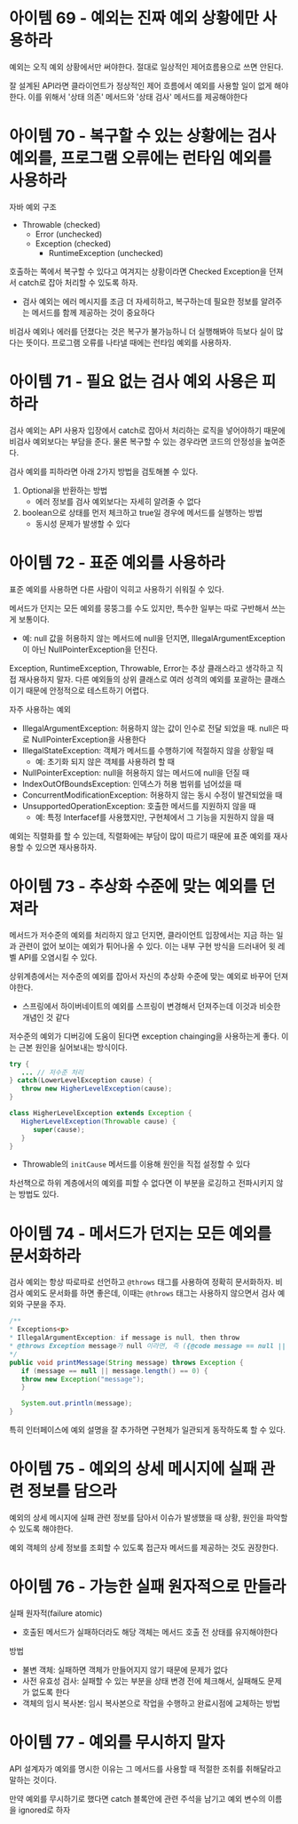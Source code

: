 # 아이템 69 - 예외는 진짜 예외 상황에만 사용하라
예외는 오직 예외 상황에서만 써야한다. 절대로 일상적인 제어흐름용으로 쓰면 안된다. 

잘 설계된 API라면 클라이언트가 정상적인 제어 흐름에서 예외를 사용할 일이 없게 해야 한다. 이를 위해서 '상태 의존' 메서드와 '상태 검사' 메서드를 제공해야한다

# 아이템 70 - 복구할 수 있는 상황에는 검사 예외를, 프로그램 오류에는 런타임 예외를 사용하라
자바 예외 구조
   - Throwable (checked)
      - Error (unchecked)
      - Exception (checked)
         - RuntimeException (unchecked)

호출하는 쪽에서 복구할 수 있다고 여겨지는 상황이라면 Checked Exception을 던져서 catch로 잡아 처리할 수 있도록 하자.
- 검사 예외는 에러 메시지를 조금 더 자세히하고, 복구하는데 필요한 정보를 알려주는 메서드를 함께 제공하는 것이 중요하다

비검사 예외나 에러를 던졌다는 것은 복구가 불가능하니 더 실행해봐야 득보다 실이 많다는 뜻이다. 프로그램 오류를 나타낼 때에는 런타임 예외를 사용하자. 

# 아이템 71 - 필요 없는 검사 예외 사용은 피하라
검사 예외는 API 사용자 입장에서 catch로 잡아서 처리하는 로직을 넣어야하기 때문에 비검사 예외보다는 부담을 준다. 물론 복구할 수 있는 경우라면 코드의 안정성을 높여준다. 

검사 예외를 피하라면 아래 2가지 방법을 검토해볼 수 있다. 
1. Optional을 반환하는 방법
   - 에러 정보를 검사 예외보다는 자세히 알려줄 수 없다
2. boolean으로 상태를 먼저 체크하고 true일 경우에 메서드를 실행하는 방법
   - 동시성 문제가 발생할 수 있다

# 아이템 72 - 표준 예외를 사용하라
표준 예외를 사용하면 다른 사람이 익히고 사용하기 쉬워질 수 있다. 

메서드가 던지는 모든 예외를 뭉뚱그를 수도 있지만, 특수한 일부는 따로 구반해서 쓰는게 보통이다. 
- 예: null 값을 허용하지 않는 메서드에 null을 던지면, IllegalArgumentException이 아닌 NullPointerException을 던진다.

Exception, RuntimeException, Throwable, Error는 추상 클래스라고 생각하고 직접 재사용하지 말자. 다른 예외들의 상위 클래스로 여러 성격의 예외를 포괄하는 클래스이기 때문에 안정적으로 테스트하기 어렵다. 

자주 사용하는 예외
- IllegalArgumentException: 허용하지 않는 값이 인수로 전달 되었을 때. null은 따로 NullPointerException을 사용한다
- IllegalStateException: 객체가 메서드를 수행하기에 적절하지 않을 상황일 때
   - 예: 초기화 되지 않은 객체를 사용하려 할 때
- NullPointerException: null을 허용하지 않는 메서드에 null을 던질 때
- IndexOutOfBoundsException: 인덱스가 허용 범위를 넘어섰을 때
- ConcurrentModificationException: 허용하지 않는 동시 수정이 발견되었을 때 
- UnsupportedOperationException: 호출한 메서드를 지원하지 않을 때
   - 예: 특정 Interfacef를 사용했지만, 구현체에서 그 기능을 지원하지 않을 때 

예외는 직렬화를 할 수 있는데, 직렬화에는 부담이 많이 따르기 때문에 표준 예외를 재사용할 수 있으면 재사용하자.

# 아이템 73 - 추상화 수준에 맞는 예외를 던져라
메서드가 저수준의 예외를 처리하지 않고 던지면, 클라이언트 입장에서는 지금 하는 일과 관련이 없어 보이는 예외가 튀어나올 수 있다. 이는 내부 구현 방식을 드러내어 윗 레벨 API를 오염시킬 수 있다. 

상위계층에서는 저수준의 예외를 잡아서 자신의 추상화 수준에 맞는 예외로 바꾸어 던져야한다. 
- 스프링에서 하이버네이트의 예외를 스프링이 변경해서 던져주는데 이것과 비슷한 개념인 것 같다

저수준의 예외가 디버깅에 도움이 된다면 exception chainging을 사용하는게 좋다. 이는 근본 원인을 실어보내는 방식이다. 
```java
try {
   ... // 저수준 처리
} catch(LowerLevelException cause) {
   throw new HigherLevelException(cause);
}

class HigherLevelException extends Exception {
   HigherLevelException(Throwable cause) {
      super(cause);
   }
}
```
- Throwable의 `initCause` 메서드를 이용해 원인을 직접 설정할 수 있다

차선책으로 하위 계층에서의 예외를 피할 수 없다면 이 부분을 로깅하고 전파시키지 않는 방법도 있다. 

# 아이템 74 - 메서드가 던지는 모든 예외를 문서화하라
검사 예외는 항상 따로따로 선언하고 `@throws` 태그를 사용하여 정확히 문서화하자. 비검사 예외도 문서화를 하면 좋은데, 이때는 `@throws` 태그는 사용하지 않으면서 검사 예외와 구분을 주자. 
```java
/**
* Exceptions<p>
* IllegalArgumentException: if message is null, then throw
* @throws Exception message가 null 이라면, 즉 ({@code message == null || message.length() == 0})이면 발생한다
*/
public void printMessage(String message) throws Exception {
   if (message == null || message.length() == 0) {
   throw new Exception("message");
   }

   System.out.println(message);
}
```

특히 인터페이스에 예외 설명을 잘 추가하면 구현체가 일관되게 동작하도록 할 수 있다.

# 아이템 75 - 예외의 상세 메시지에 실패 관련 정보를 담으라
예외의 상세 메시지에 실패 관련 정보를 담아서 이슈가 발생했을 때 상황, 원인을 파악할 수 있도록 해야한다. 

예외 객체의 상세 정보를 조회할 수 있도록 접근자 메서드를 제공하는 것도 권장한다. 

# 아이템 76 - 가능한 실패 원자적으로 만들라
실패 원자적(failure atomic)
- 호출된 메서드가 실패하더라도 해당 객체는 메서드 호출 전 상태를 유지해야한다

방법
- 불변 객체: 실패하면 객체가 만들어지지 않기 때문에 문제가 없다
- 사전 유효성 검사: 실패할 수 있는 부분을 상태 변경 전에 체크해서, 실패해도 문제가 없도록 한다
- 객체의 임시 복사본: 임시 복사본으로 작업을 수행하고 완료시점에 교체하는 방법

# 아이템 77 - 예외를 무시하지 말자
API 설계자가 예외를 명시한 이유는 그 메서드를 사용할 때 적절한 조취를 취해달라고 말하는 것이다. 

만약 예외를 무시하기로 했다면 catch 블록안에 관련 주석을 남기고 예외 변수의 이름을 ignored로 하자

